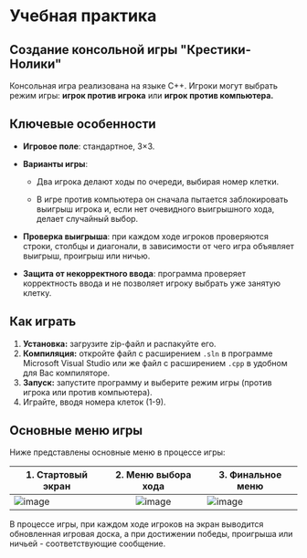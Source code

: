 # Учебная практика

## Создание консольной игры "Крестики-Нолики"
Консольная игра реализована на языке C++. Игроки могут выбрать режим игры: **игрок против игрока** или **игрок против компьютера.**

## Ключевые особенности
* **Игровое поле**: стандартное, 3×3.

* **Варианты игры**:
  * Два игрока делают ходы по очереди, выбирая номер клетки.

  * В игре против компьютера он сначала пытается заблокировать выигрыш игрока и, если нет очевидного выигрышного хода, делает случайный выбор.

* **Проверка выигрыша**: при каждом ходе игроков проверяются строки, столбцы и диагонали, в зависимости от чего игра объявляет выигрыш, проигрыш или ничью.

* **Защита от некорректного ввода**: программа проверяет корректность ввода и не позволяет игроку выбрать уже занятую клетку.

## Как играть
1. **Установка:** загрузите zip-файл и распакуйте его.
2. **Компиляция:** откройте файл с расширением `.sln` в программе Microsoft Visual Studio или же файл с расширением `.cpp` в удобном для Вас компиляторе.
3. **Запуск:** запустите программу и выберите режим игры (против игрока или против компьютера).
4. Играйте, вводя номера клеток (1-9).

## Основные меню игры
Ниже представлены основные меню в процессе игры:

| 1. Стартовый экран  | 2. Меню выбора хода | 3. Финальное меню |
| ------------- |:-------------:| ------------- |
| ![image](https://github.com/user-attachments/assets/29ebd682-a001-4c76-9f5b-a4db16728f1d) | ![image](https://github.com/user-attachments/assets/f03d2ef3-39de-4346-a59c-d8400d9fc858) | ![image](https://github.com/user-attachments/assets/0bea8115-f1d1-4aac-9d66-4e94aa3dc20f) |

В процессе игры, при каждом ходе игроков на экран выводится обновленная игровая доска, а при достижении победы, проигрыша или ничьей - соответствующие сообщение.
